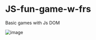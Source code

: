 # JS-fun-game-w-frs
Basic games with Js DOM

![image](https://github.com/NerveGear2045/JS-fun-game-w-frs/assets/124590605/b12afd00-a498-4135-9ec6-17c9b1709dd3)

